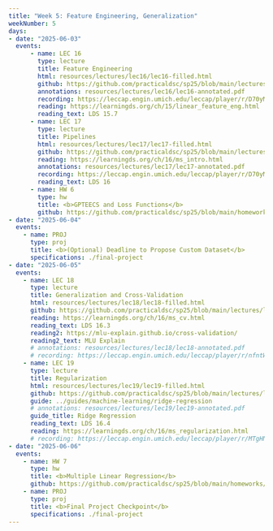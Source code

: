 ```yaml
---
title: "Week 5: Feature Engineering, Generalization"
weekNumber: 5
days:
- date: "2025-06-03"
  events:
      - name: LEC 16
        type: lecture
        title: Feature Engineering
        html: resources/lectures/lec16/lec16-filled.html
        github: https://github.com/practicaldsc/sp25/blob/main/lectures/lec16/
        annotations: resources/lectures/lec16/lec16-annotated.pdf
        recording: https://leccap.engin.umich.edu/leccap/player/r/D70yMd
        reading: https://learningds.org/ch/15/linear_feature_eng.html
        reading_text: LDS 15.7
      - name: LEC 17
        type: lecture
        title: Pipelines
        html: resources/lectures/lec17/lec17-filled.html
        github: https://github.com/practicaldsc/sp25/blob/main/lectures/lec17/
        reading: https://learningds.org/ch/16/ms_intro.html
        annotations: resources/lectures/lec17/lec17-annotated.pdf
        recording: https://leccap.engin.umich.edu/leccap/player/r/D70yMd
        reading_text: LDS 16
      - name: HW 6
        type: hw
        title: <b>GPTEECS and Loss Functions</b>
        github: https://github.com/practicaldsc/sp25/blob/main/homeworks/hw06/hw06.ipynb
- date: "2025-06-04"
  events:
    - name: PROJ
      type: proj
      title: <b>(Optional) Deadline to Propose Custom Dataset</b>
      specifications: ./final-project
- date: "2025-06-05"
  events:
    - name: LEC 18
      type: lecture
      title: Generalization and Cross-Validation
      html: resources/lectures/lec18/lec18-filled.html
      github: https://github.com/practicaldsc/sp25/blob/main/lectures/lec18/
      reading: https://learningds.org/ch/16/ms_cv.html
      reading_text: LDS 16.3
      reading2: https://mlu-explain.github.io/cross-validation/
      reading2_text: MLU Explain
      # annotations: resources/lectures/lec18/lec18-annotated.pdf
      # recording: https://leccap.engin.umich.edu/leccap/player/r/nfntWB
    - name: LEC 19
      type: lecture
      title: Regularization
      html: resources/lectures/lec19/lec19-filled.html
      github: https://github.com/practicaldsc/sp25/blob/main/lectures/lec19/
      guide: ../guides/machine-learning/ridge-regression
      # annotations: resources/lectures/lec19/lec19-annotated.pdf
      guide_title: Ridge Regression
      reading_text: LDS 16.4
      reading: https://learningds.org/ch/16/ms_regularization.html
      # recording: https://leccap.engin.umich.edu/leccap/player/r/MTgHNh
- date: "2025-06-06"
  events:
    - name: HW 7
      type: hw
      title: <b>Multiple Linear Regression</b>
      github: https://github.com/practicaldsc/sp25/blob/main/homeworks/hw07/hw07.ipynb
    - name: PROJ
      type: proj
      title: <b>Final Project Checkpoint</b>
      specifications: ./final-project
---
```

  
